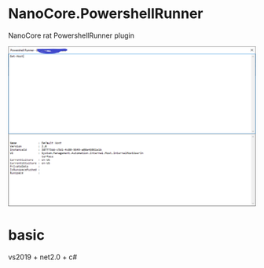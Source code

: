 # NanoCore.PowershellRunner
NanoCore rat PowershellRunner plugin

![Screenshot](Capture.PNG)

# basic
vs2019 + net2.0 + c#
